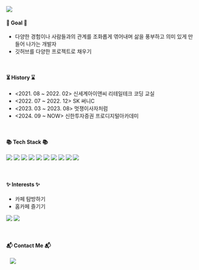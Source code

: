 <div align=left>
	<img src="https://capsule-render.vercel.app/api?type=wave&color=0:fef4d7,100:d4f8e8&height=100&section=header&text=Namin's%20Palette&fontSize=20&fontColor=4a4a4a" />
</div>
<div align=left>
	<h4>🌠 Goal 🌠</h4>
	<ul>
		<li>다양한 경험이나 사람들과의 관계를 조화롭게 엮어내며 삶을 풍부하고 의미 있게 만들어 나가는 개발자</li>
		<li>깃허브를 다양한 프로젝트로 채우기</li>
	</ul>
	<br>
	<h4>⏳ History ⌛</h4>
	<ul >
		<li> <2021. 08 ~ 2022. 02> 신세계아이앤씨 리테일테크 코딩 교실 </li>
		<li> <2022. 07 ~ 2022. 12> SK 써니C </li>
		<li> <2023. 03 ~ 2023. 08> 멋쟁이사자처럼 </li>
		<li> <2024. 09 ~ NOW> 신한투자증권 프로디지털아카데미 </li>
	</ul>
	<br>
 	<h4>📚 Tech Stack 📚</h4>
	<img src="https://img.shields.io/badge/c-%2300599C.svg?style=for-the-badge&logo=c&logoColor=white"/>
  	<img src="https://img.shields.io/badge/css3-%231572B6.svg?style=for-the-badge&logo=css3&logoColor=white"/>
  	<img src="https://img.shields.io/badge/docker-%230db7ed.svg?style=for-the-badge&logo=docker&logoColor=white"/>
  	<img src="https://img.shields.io/badge/github-%23121011.svg?style=for-the-badge&logo=github&logoColor=white"/>
  	<img src="https://img.shields.io/badge/html5-%23E34F26.svg?style=for-the-badge&logo=html5&logoColor=white"/>
  	<img src="https://img.shields.io/badge/java-%23ED8B00.svg?style=for-the-badge&logo=openjdk&logoColor=white"/>
	<img src="https://img.shields.io/badge/javascript-%23323330.svg?style=for-the-badge&logo=javascript&logoColor=%23F7DF1E">
 	<img src="https://img.shields.io/badge/mysql-4479A1.svg?style=for-the-badge&logo=mysql&logoColor=white"/>
  	<img src="https://img.shields.io/badge/python-3670A0?style=for-the-badge&logo=python&logoColor=ffdd54"/>
  	<img src="https://img.shields.io/badge/spring-%236DB33F.svg?style=for-the-badge&logo=spring&logoColor=white"/>
	<br><br><br>
	<h4>✨ Interests ✨</h4>
	<ul>
		<li> 카페 탐방하기 </li>
		<li> 홈카페 즐기기 </li>
	</ul>
	<img src="https://github.com/user-attachments/assets/94a6180d-2169-470f-85bf-2b11e993d2b0">
	<img src="https://github.com/user-attachments/assets/9cad3763-d825-462e-9ef9-14b3d87aa939">
	<br><br><br>
  	<h4>📬 Contact Me 📬</h4>
	<a href="mailto:skalsdl10@gmail.com">
	<img src="https://img.shields.io/badge/Gmail-d14836?style=flat-square&logo=Gmail&logoColor=white&link=mailto:skalsdl10@gmail.com"style="height:auto;margin-left:10px; 	margin-right:10px;"/>
	</a>
    
